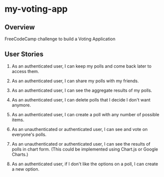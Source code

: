 # my-voting-app

## Overview

FreeCodeCamp challenge to build a Voting Application

## User Stories

 1. As an authenticated user, I can keep my polls and come back
 later to access them.

 1. As an authenticated user, I can share my polls with my friends.

 1. As an authenticated user, I can see the aggregate results of my polls.

 1. As an authenticated user, I can delete polls that I decide I don't want anymore.

 1. As an authenticated user, I can create a poll with any number of possible items.

 1. As an unauthenticated or authenticated user, I can see and vote on everyone's polls.

 1. As an unauthenticated or authenticated user, I can see the results of polls in chart form. (This could be implemented using Chart.js or Google Charts.)

 1. As an authenticated user, if I don't like the options on a poll, I can create a new option.
